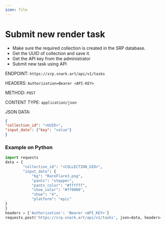 ```yaml
---
icon: file
---
```



# Submit new render task

- Make sure the required collection is created in the SRP database.
- Get the UUID of collection and save it.
- Get the API key from the administrator
- Submit new task using API

ENDPOINT: `https://srp.snark.art/api/v1/tasks`

HEADERS: `Authorization=Bearer <API-KEY>`

METHOD: `POST`

CONTENT TYPE: `application/json`

JSON DATA:

```json
{
"collection_id": "<UUID>",
"input_data": {"key": "value"}
}
```

### Example on Python

```python
import requests
data = {
        "collection_id": "<COLLECTION_UID>",
        "input_data": {
            "bg": "RareFlare3.png",
            "pants": "stepper",
            "pants_color": "#ffffff",
            "shoe_color": "#ff0000",
            "shoe": "4",
            "platform": "epic"
}
}
headers = {'Authorization': 'Bearer <API_KEY>'}
requests.post('https://srp.snark.art/api/v1/tasks', json=data, headers=headers)
```
